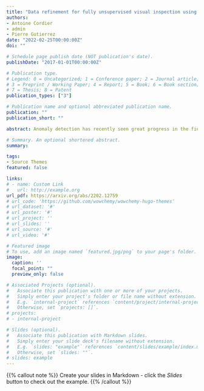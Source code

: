 ```yaml
---
title: "Data refinement for fully unsupervised visual inspection using pre-trained networks"
authors:
- Antoine Cordier
- admin
- Pierre Gutierrez
date: "2022-02-25T00:00:00Z"
doi: ""

# Schedule page publish date (NOT publication's date).
publishDate: "2017-01-01T00:00:00Z"

# Publication type.
# Legend: 0 = Uncategorized; 1 = Conference paper; 2 = Journal article;
# 3 = Preprint / Working Paper; 4 = Report; 5 = Book; 6 = Book section;
# 7 = Thesis; 8 = Patent
publication_types: ["3"]

# Publication name and optional abbreviated publication name.
publication: ""
publication_short: ""

abstract: Anomaly detection has recently seen great progress in the field of visual inspection. More specifically, the use of classical outlier detection techniques on features extracted by deep pre-trained neural networks have been shown to deliver remarkable performances on the MVTec Anomaly Detection (MVTec AD) dataset. However, like most other anomaly detection strategies, these pre-trained methods assume all training data to be normal. As a consequence, they cannot be considered as fully unsupervised. There exists to our knowledge no work studying these pre-trained methods under fully unsupervised setting. In this work, we first assess the robustness of these pre-trained methods to fully unsupervised context, using polluted training sets (i.e. containing defective samples), and show that these methods are more robust to pollution compared to methods such as CutPaste. We then propose SROC, a Simple Refinement strategy for One Class classification. SROC enables to remove most of the polluted images from the training set, and to recover some of the lost AUC. We further show that our simple heuristic competes with, and even outperforms much more complex strategies from the existing literature.

# Summary. An optional shortened abstract.
summary: 

tags:
- Source Themes
featured: false

links:
# - name: Custom Link
#   url: http://example.org
url_pdf: https://arxiv.org/abs/2202.12759
# url_code: 'https://github.com/wowchemy/wowchemy-hugo-themes'
# url_dataset: '#'
# url_poster: '#'
# url_project: ''
# url_slides: ''
# url_source: '#'
# url_video: '#'

# Featured image
# To use, add an image named `featured.jpg/png` to your page's folder. 
image:
  caption: ''
  focal_point: ""
  preview_only: false

# Associated Projects (optional).
#   Associate this publication with one or more of your projects.
#   Simply enter your project's folder or file name without extension.
#   E.g. `internal-project` references `content/project/internal-project/index.md`.
#   Otherwise, set `projects: []`.
# projects:
# - internal-project

# Slides (optional).
#   Associate this publication with Markdown slides.
#   Simply enter your slide deck's filename without extension.
#   E.g. `slides: "example"` references `content/slides/example/index.md`.
#   Otherwise, set `slides: ""`.
# slides: example
---
```


{{% callout note %}}
Create your slides in Markdown - click the *Slides* button to check out the example.
{{% /callout %}}

<!-- Supplementary notes can be added here, including [code, math, and images](https://wowchemy.com/docs/writing-markdown-latex/). -->
